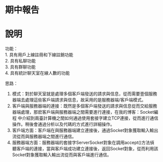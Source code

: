# 期中報告
# 說明  
功能：  
    1. 具有用戶上線註冊和下線註銷功能  
    2. 具有私聊功能  
    3. 具有群聊功能  
    4. 具有統計聊天室在線人數的功能  
      
思路：  
1. 模式：對於聊天室就是處理多個客戶端發送的請求與信息，從而需要壹個服務器端去處理這些客戶端請求與信息，故采用的是服務器端/客戶端模式。  
2. 客戶端與服務器端的連接：既然是多個客戶端發送的請求與信息從而交給服務器端處理，那麽客戶端與服務器端之間需要進行連接，在我的博客：Socket編程 中介紹到兩臺計算機之間如何通過使用套接字建立TCP連接，從而進行通信操作。稍後會通過分析以及代碼的方式進行詳細操作。
3. 客戶端方面：客戶端在與服務器端建立連接後，通過Socket對象獲取輸入輸出流從而與服務器端之間進行通信。  
4. 服務器端方面：服務器端的套接字ServerSocket對象在調用accept()方法偵聽客戶端的連接，當與客戶端成功建立連接後，返回Socket對象，從而利用該Socket對象獲取輸入輸出流從而與客戶端進行通信。  



